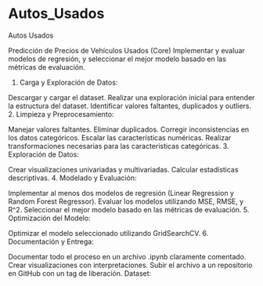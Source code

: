 # Autos_Usados
Autos Usados

Predicción de Precios de Vehículos Usados (Core)
Implementar y evaluar modelos de regresión, y seleccionar el mejor modelo basado en las métricas de evaluación.

1. Carga y Exploración de Datos:

Descargar y cargar el dataset.
Realizar una exploración inicial para entender la estructura del dataset.
Identificar valores faltantes, duplicados y outliers.
 2. Limpieza y Preprocesamiento:

Manejar valores faltantes.
Eliminar duplicados.
Corregir inconsistencias en los datos categóricos.
Escalar las características numéricas.
Realizar transformaciones necesarias para las características categóricas.
 3. Exploración de Datos:

Crear visualizaciones univariadas y multivariadas.
Calcular estadísticas descriptivas.
 4. Modelado y Evaluación:

Implementar al menos dos modelos de regresión (Linear Regression y Random Forest Regressor).
Evaluar los modelos utilizando MSE, RMSE, y R^2.
Seleccionar el mejor modelo basado en las métricas de evaluación.
 5. Optimización del Modelo:

Optimizar el modelo seleccionado utilizando GridSearchCV.
 6. Documentación y Entrega:

Documentar todo el proceso en un archivo .ipynb claramente comentado.
Crear visualizaciones con interpretaciones.
Subir el archivo a un repositorio en GitHub con un tag de liberación.
Dataset:
